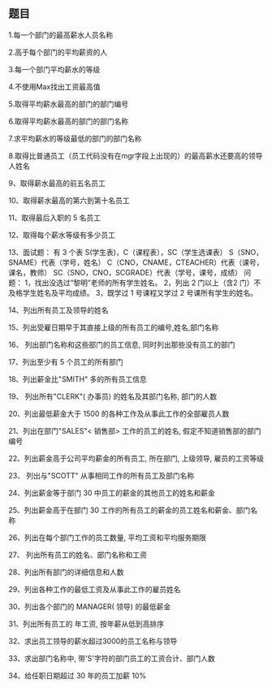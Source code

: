 ## 题目

1.每一个部门的最高薪水人员名称

2.高于每个部门的平均薪资的人

3.每一个部门平均薪水的等级

4.不使用Max找出工资最高值

5.取得平均薪水最高的部门的部门编号

6.取得平均薪水最高的部门的部门名称

7.求平均薪水的等级最低的部门的部门名称

8.取得比普通员工（员工代码没有在mgr字段上出现的）的最高薪水还要高的领导人姓名

9、取得薪水最高的前五名员工

10、取得薪水最高的第六到第十名员工

11、取得最后入职的 5 名员工

12、取得每个薪水等级有多少员工

13、面试题：
有 3 个表 S(学生表)，C（课程表），SC（学生选课表）
S（SNO，SNAME）代表（学号，姓名）
C（CNO，CNAME，CTEACHER）代表（课号，课名，教师）
SC（SNO，CNO，SCGRADE）代表（学号，课号，成绩）
问题：
1，找出没选过“黎明”老师的所有学生姓名。
2，列出 2 门以上（含2 门）不及格学生姓名及平均成绩。
3，既学过 1 号课程又学过 2 号课所有学生的姓名。

14、列出所有员工及领导的姓名

15、列出受雇日期早于其直接上级的所有员工的编号,姓名,部门名称

16、 列出部门名称和这些部门的员工信息, 同时列出那些没有员工的部门

17、列出至少有 5 个员工的所有部门

18、列出薪金比"SMITH" 多的所有员工信息

19、 列出所有"CLERK"( 办事员) 的姓名及其部门名称, 部门的人数

20、列出最低薪金大于 1500 的各种工作及从事此工作的全部雇员人数

21、列出在部门"SALES"< 销售部> 工作的员工的姓名, 假定不知道销售部的部门编号

22、列出薪金高于公司平均薪金的所有员工, 所在部门, 上级领导, 雇员的工资等级

23、 列出与"SCOTT" 从事相同工作的所有员工及部门名称

24、列出薪金等于部门 30 中员工的薪金的其他员工的姓名和薪金

25、列出薪金高于在部门 30 工作的所有员工的薪金的员工姓名和薪金、部门名称

26、列出在每个部门工作的员工数量, 平均工资和平均服务期限

27、 列出所有员工的姓名、部门名称和工资

28、列出所有部门的详细信息和人数

29、列出各种工作的最低工资及从事此工作的雇员姓名

30、列出各个部门的 MANAGER( 领导) 的最低薪金

31、列出所有员工的 年工资, 按年薪从低到高排序

32、求出员工领导的薪水超过3000的员工名称与领导

33、求出部门名称中, 带'S'字符的部门员工的工资合计、部门人数

34、给任职日期超过 30 年的员工加薪 10%